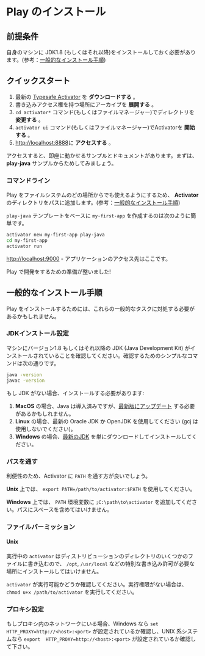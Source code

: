 <!--- Copyright (C) 2009-2015 Typesafe Inc. <http://www.typesafe.com> -->
<!--
# Installing Play
-->
# Play のインストール

<!--
## Prerequisites
-->
## 前提条件

<!--
You need to have a JDK 1.8 (or later) installed on your machine (see [General Installation Tasks](#JDK-installation)).
-->
自身のマシンに JDK1.8 (もしくはそれ以降)をインストールしておく必要があります。(参考：[一般的なインストール手順](#JDKインストール設定))

<!--
## Quick Start
-->
## クイックスタート

<!--
1. **Download** the latest [Typesafe Activator](https://typesafe.com/get-started).
2. **Extract** the archive on a location where you have write access.
3. **Change** dir with cmd `cd activator*` (or with the file-manager)
4. **Start** it with cmd `activator ui` (or with the file-manager)
5. **Access** it at [http://localhost:8888](http://localhost:8888)
-->
1. 最新の [Typesafe Activator](https://typesafe.com/get-started) を **ダウンロードする** 。
2. 書き込みアクセス権を持つ場所にアーカイブを **展開する** 。
3. `cd activator*` コマンド(もしくはファイルマネージャー)でディレクトリを **変更する** 。
4. `activator ui` コマンド(もしくはファイルマネージャー)でActivatorを **開始する** 。
5. [http://localhost:8888](http://localhost:8888)に **アクセスする** 。

<!--
You'll find documentation and a list of application samples which get you going immediately. For a simple start, try the **play-java** sample.
-->
アクセスすると、即座に動かせるサンプルとドキュメントがあります。まずは、 **play-java** サンプルからためしてみましょう。

<!--
### Command Line
-->
### コマンドライン

<!--
To use play from any location on your file-system, add the **activator** directory to your path (see [General Installation Tasks](#Add-Executables-to-Path)).
-->
Play をファイルシステムのどの場所からでも使えるようにするため、 **Activator** のディレクトリをパスに追加します。(参考：[一般的なインストール手順](#パスを通す))

<!--
Creating `my-first-app` based on the `play-java` template is as simple as:
-->
`play-java`  テンプレートをベースに `my-first-app` を作成するのは次のように簡単です。

```bash
activator new my-first-app play-java
cd my-first-app
activator run
```

<!--
[http://localhost:9000](http://localhost:9000) - access your application here.
-->
[http://localhost:9000](http://localhost:9000) - アプリケーションのアクセス先はここです。

<!--
You are now ready to work with Play!
-->
Play で開発をするための準備が整いました!

<!--
## General Installation Tasks
-->
## 一般的なインストール手順

<!--
You may need to deal with those general tasks in order to install Play! on your system.
-->
Play をインストールするためには、これらの一般的なタスクに対処する必要があるかもしれません。

<!--
### JDK installation
-->
### JDKインストール設定

<!--
Verify if you have a JDK (Java Development Kit) Version 1.8 or later on your machine. Simply use those commands to verify:
-->
マシンにバージョン1.8 もしくはそれ以降の JDK (Java Development Kit) がインストールされていることを確認してください。確認するためのシンプルなコマンドは次の通りです。

```bash
java -version
javac -version
```

<!--
If you don't have the JDK, you have to install it:
-->
もし JDK がない場合、インストールする必要があります:

<!--
1. **MacOS**, Java is built-in, but you may have to [Update to the latest](http://www.oracle.com/technetwork/java/javase/downloads/index.html)
2. **Linux**, use either the latest Oracle JDK or OpenJDK (do not use not gcj).
3. **Windows** just download and install the [latest JDK](http://www.oracle.com/technetwork/java/javase/downloads/index.html) package.
-->
1. **MacOS** の場合、Java は導入済みですが、[最新版にアップデート](http://www.oracle.com/technetwork/java/javase/downloads/index.html) する必要があるかもしれません。
2. **Linux** の場合、最新の Oracle JDK か OpenJDK を使用してください (gcj は使用しないでください)。
3. **Windows** の場合、[最新のJDK](http://www.oracle.com/technetwork/java/javase/downloads/index.html) を単にダウンロードしてインストールしてください。

<!--
### Add Executables to Path
-->
### パスを通す

<!--
For convenience, you should add the Activator installation directory to your system `PATH`.
-->
利便性のため、Activator に `PATH` を通す方が良いでしょう。

<!--
On **Unix**, use `export PATH=/path/to/activator:$PATH`
-->
**Unix** 上では、 `export PATH=/path/to/activator:$PATH` を使用してください。

<!--
On **Windows**, add `;C:\path\to\activator` to your `PATH` environment variable. Do not use a path with spaces.
-->
**Windows** 上では、 `PATH` 環境変数に `;C:\path\to\activator` を追加してください。パスにスペースを含めてはいけません。

<!--
### File Permissions
-->
### ファイルパーミッション

#### Unix

<!--
Running `activator` writes some files to directories within the distribution, so don't install to `/opt`, `/usr/local` or anywhere else you’d need special permission to write to.
-->
実行中の `activator` はディストリビューションのディレクトリのいくつかのファイルに書き込むので、 `/opt`, `/usr/local`  などの特別な書き込み許可が必要な場所にインストールしてはいけません。

<!--
Make sure that the `activator` script is executable. If it's not, do a `chmod u+x /path/to/activator`.
-->
`activator` が実行可能かどうか確認してください。実行権限がない場合は、 `chmod u+x /path/to/activator` を実行してください。

<!--
### Proxy Setup
-->
### プロキシ設定

<!--
If you're behind a proxy make sure to define it with `set HTTP_PROXY=http://<host>:<port>` on Windows or `export  HTTP_PROXY=http://<host>:<port>` on UNIX.
-->
もしプロキシ内のネットワークにいる場合、Windows なら `set HTTP_PROXY=http://<host>:<port>` が設定されているか確認し、UNIX 系システムなら `export  HTTP_PROXY=http://<host>:<port>` が設定されているか確認して下さい。
